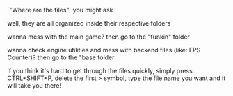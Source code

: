 ´"Where are the files"` you might ask

well, they are all organized inside their respective folders

wanna mess with the main game? then go to the "funkin" folder

wanna check engine utilities and mess with backend files (like: FPS Counter)? then go to the "base folder

if you think it's hard to get through the files quickly, simply press CTRL+SHIFT+P, delete the first > symbol, type the file name you want and it will take you there!